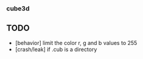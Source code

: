### cube3d

## TODO

- [behavior] limit the color r, g and b values to 255
- [crash/leak] if .cub is a directory